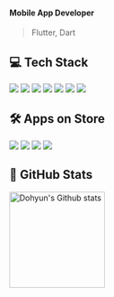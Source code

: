 #### Mobile App Developer 
> Flutter, Dart

<!-- > <a href="https://dohyxx.notion.site/e9fc33a727ac4171a6faf5a58ef5abd6"><img src="https://img.shields.io/badge/Portfolio-683D87?style=falt&logo=Bitrise"/></a> </t> -->

## 💻 Tech Stack
<img src="https://img.shields.io/badge/Flutter-02569B?style=flat&logo=Flutter&logoColor=white"/> </t>
<img src="https://img.shields.io/badge/Dart-0175C2?style=flat&logo=Dart&logoColor=white"/> 
<img src="https://img.shields.io/badge/iOS-000000?style=flat&logo=Apple&logoColor=white"/>
<img src="https://img.shields.io/badge/Android-3DDC84?style=flat&logo=Android&logoColor=white"/>
<img src="https://img.shields.io/badge/Xcode-147EFB?style=flat&logo=Xcode&logoColor=white"/>
<img src="https://img.shields.io/badge/Notion-000000?style=flat&logo=Notion&logoColor=white"/>
<img src="https://img.shields.io/badge/Github-181717?style=flat&logo=Github&logoColor=white"/>


## 🛠 Apps on Store
<a href="https://apps.apple.com/kr/app/%EB%B7%B0%EC%B9%B4-40%EB%A7%8C-%EB%AF%B8%EC%9A%A9%EC%9D%B8%EC%9D%98-%ED%95%84%EC%88%98%EC%95%B1-vuka/id1613873417"><img src="https://img.shields.io/badge/vuka-0D96F6?style=flat&logo=App Store&logoColor=white"/></a>
<a href="https://play.google.com/store/apps/details?id=kr.co.codecom.codecommobile&hl=ko&gl=kr"><img src="https://img.shields.io/badge/vuka-414141?style=flat&logo=Google Play&logoColor=white"/></a>
<a href="https://apps.apple.com/kr/app/%EC%9B%A8%EC%9D%B4%EB%B8%94-wayble/id1620493369"><img src="https://img.shields.io/badge/wayble-0D96F6?style=flat&logo=App Store&logoColor=white"/></a> </t>
<a href="https://play.google.com/store/apps/details?id=eco.wayble.app.driver"><img src="https://img.shields.io/badge/wayble-414141?style=flat&logo=Google Play&logoColor=white"/></a> </t>


## 🦊 GitHub Stats
<a href="https://github.com/dohyxx"><img align="center" style="height:170px" src="https://github-readme-stats.vercel.app/api?username=dohyxx&show_icons=true&include_all_commits=true&theme=swift&hide_border=true" alt="Dohyun's Github stats" /></a>



